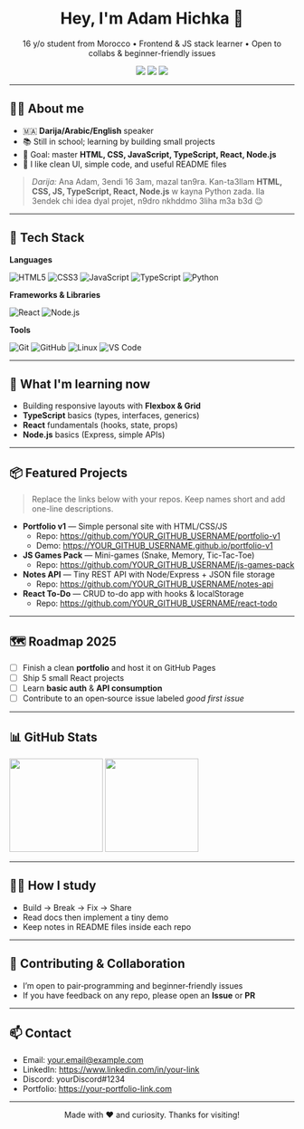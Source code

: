 <!--
🛠️ Quick setup:
1) Replace ALL instances of YOUR_GITHUB_USERNAME with your real GitHub username.
2) Optional: replace email/links/placeholders below.
3) You can remove any section you don't want.
-->

<!-- Profile header GIF (optional). Replace the link or delete this line) -->
<!-- [![](https://raw.githubusercontent.com/adamalston/adamalston/master/profile.gif)](https://your-portfolio-link.com) -->

<h1 align="center">Hey, I'm Adam Hichka 👋</h1>
<p align="center">
  16 y/o student from Morocco • Frontend & JS stack learner • Open to collabs & beginner-friendly issues
</p>

<p align="center">
  <a href="https://github.com/YOUR_GITHUB_USERNAME?tab=repositories"><img src="https://img.shields.io/badge/Focus-Web%20Dev-000" /></a>
  <a href="#-contact"><img src="https://img.shields.io/badge/Available-Collaboration-000" /></a>
  <a href="https://github.com/YOUR_GITHUB_USERNAME"><img src="https://komarev.com/ghpvc/?username=YOUR_GITHUB_USERNAME&style=flat-square" /></a>
</p>

---

## 🧑‍💻 About me

- 🇲🇦 **Darija/Arabic/English** speaker
- 📚 Still in school; learning by building small projects
- 🎯 Goal: master **HTML, CSS, JavaScript, TypeScript, React, Node.js**
- 🧩 I like clean UI, simple code, and useful README files

> *Darija:* Ana Adam, 3endi 16 3am, mazal tan9ra. Kan-ta3llam **HTML, CSS, JS, TypeScript, React, Node.js** w kayna Python zada. Ila 3endek chi idea dyal projet, n9dro nkhddmo 3liha m3a b3d 😉

---

## 🧰 Tech Stack

**Languages**

![HTML5](https://img.shields.io/badge/-HTML5-000?&logo=HTML5)
![CSS3](https://img.shields.io/badge/-CSS3-000?&logo=CSS3&logoColor=1572B6)
![JavaScript](https://img.shields.io/badge/-JavaScript-000?&logo=JavaScript)
![TypeScript](https://img.shields.io/badge/-TypeScript-000?&logo=TypeScript)
![Python](https://img.shields.io/badge/-Python-000?&logo=Python)

**Frameworks & Libraries**

![React](https://img.shields.io/badge/-React-000?&logo=React)
![Node.js](https://img.shields.io/badge/-Node.js-000?&logo=node.js)

**Tools**

![Git](https://img.shields.io/badge/-Git-000?&logo=Git)
![GitHub](https://img.shields.io/badge/-GitHub-000?&logo=GitHub)
![Linux](https://img.shields.io/badge/-Linux-000?&logo=Linux)
![VS Code](https://img.shields.io/badge/-VS%20Code-000?&logo=visual-studio-code)

---

## 🚀 What I'm learning now

- Building responsive layouts with **Flexbox & Grid**
- **TypeScript** basics (types, interfaces, generics)
- **React** fundamentals (hooks, state, props)
- **Node.js** basics (Express, simple APIs)

---

## 📦 Featured Projects

> Replace the links below with your repos. Keep names short and add one-line descriptions.

- **Portfolio v1** — Simple personal site with HTML/CSS/JS
  - Repo: https://github.com/YOUR_GITHUB_USERNAME/portfolio-v1
  - Demo: https://YOUR_GITHUB_USERNAME.github.io/portfolio-v1
- **JS Games Pack** — Mini-games (Snake, Memory, Tic-Tac-Toe)
  - Repo: https://github.com/YOUR_GITHUB_USERNAME/js-games-pack
- **Notes API** — Tiny REST API with Node/Express + JSON file storage
  - Repo: https://github.com/YOUR_GITHUB_USERNAME/notes-api
- **React To‑Do** — CRUD to-do app with hooks & localStorage
  - Repo: https://github.com/YOUR_GITHUB_USERNAME/react-todo

---

## 🗺️ Roadmap 2025

- [ ] Finish a clean **portfolio** and host it on GitHub Pages
- [ ] Ship 5 small React projects
- [ ] Learn **basic auth** & **API consumption**
- [ ] Contribute to an open‑source issue labeled *good first issue*

---

## 📊 GitHub Stats

<p>
  <img height="165" src="https://github-readme-stats.vercel.app/api?username=YOUR_GITHUB_USERNAME&show_icons=true&hide_border=true" />
  <img height="165" src="https://github-readme-stats.vercel.app/api/top-langs/?username=YOUR_GITHUB_USERNAME&layout=compact&hide_border=true" />
</p>

<!-- If the stats images don't load, you can remove this section or replace with GitHub Profile Summary Cards. -->

---

## 🧑‍🎓 How I study

- Build → Break → Fix → Share
- Read docs then implement a tiny demo
- Keep notes in README files inside each repo

---

## 🤝 Contributing & Collaboration

- I’m open to pair‑programming and beginner‑friendly issues
- If you have feedback on any repo, please open an **Issue** or **PR**

---

## 📫 Contact

- Email: your.email@example.com
- LinkedIn: https://www.linkedin.com/in/your-link
- Discord: yourDiscord#1234
- Portfolio: https://your-portfolio-link.com

---

<p align="center">
Made with ❤️ and curiosity. Thanks for visiting!
</p>
